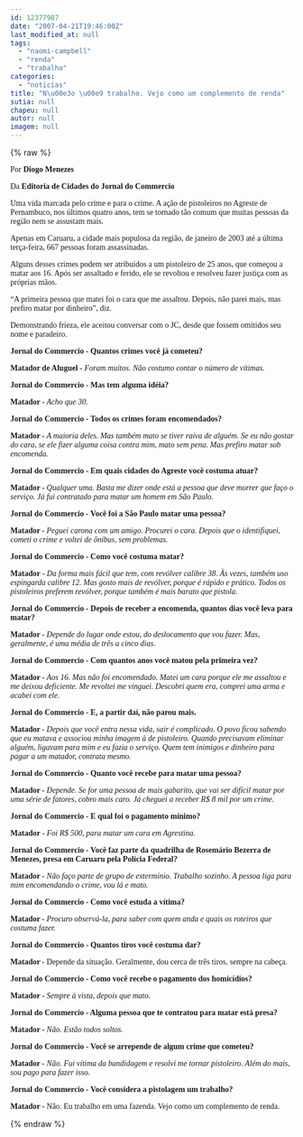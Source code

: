 ```yaml
---
id: 12377987
date: "2007-04-21T19:46:00Z"
last_modified_at: null
tags:
  - "naomi-campbell"
  - "renda"
  - "trabalho"
categories:
  - "noticias"
title: "N\u00e3o \u00e9 trabalho. Vejo como um complemento de renda"
sutia: null
chapeu: null
autor: null
imagem: null
---
```

{% raw %}
<p><P><FONT face=Verdana>Por <STRONG>Diogo Menezes</STRONG></FONT></P></p>
<p><P><FONT face=Verdana>Da <STRONG>Editoria de Cidades do Jornal do Commercio</STRONG></FONT></P></p>
<p><P><FONT face=Verdana>Uma vida marcada pelo crime e para o crime. A ação de pistoleiros no Agreste de Pernambuco, nos últimos quatro anos, tem se tornado tão comum que muitas pessoas da região nem se assustam mais. </FONT></P></p>
<p><P><FONT face=Verdana>Apenas em Caruaru, a cidade mais populosa da região, de janeiro de 2003 até a última terça-feira, 667 pessoas foram assassinadas. </FONT></P></p>
<p><P><FONT face=Verdana>Alguns desses crimes podem ser atribuídos a um pistoleiro de 25 anos, que começou a matar aos 16. Após ser assaltado e ferido, ele se revoltou e resolveu fazer justiça com as próprias mãos. </FONT></P></p>
<p><P><FONT face=Verdana>“A primeira pessoa que matei foi o cara que me assaltou. Depois, não parei mais, mas prefiro matar por dinheiro”, diz. </FONT></P></p>
<p><P><FONT face=Verdana>Demonstrando frieza, ele aceitou conversar com o JC, desde que fossem omitidos seu nome e paradeiro.</FONT></P></p>
<p><P><FONT face=Verdana><STRONG>Jornal do Commercio</STRONG> <STRONG>- Quantos</STRONG> <STRONG>crimes </STRONG><STRONG>você já cometeu?</STRONG></FONT></P></p>
<p><P><FONT face=Verdana><STRONG>Matador de Aluguel</STRONG> <STRONG>-</STRONG> <EM>Foram muitos. Não costumo contar o número de vítimas. </EM></FONT></P></p>
<p><P><FONT face=Verdana><STRONG>Jornal do Commercio</STRONG> <STRONG>- Mas </STRONG><STRONG>tem alguma idéia?</STRONG></FONT></P></p>
<p><P><FONT face=Verdana><STRONG>Matador - </STRONG><EM>Acho que 30.</EM> </FONT></P></p>
<p><P><FONT face=Verdana><STRONG>Jornal do Commercio -</STRONG> <STRONG>Todos </STRONG><STRONG>os crimes foram encomendados?</STRONG></FONT></P></p>
<p><P><FONT face=Verdana><STRONG>Matador -&nbsp;</STRONG><EM>A maioria </EM><EM>deles. Mas também mato se tiver raiva de alguém. Se eu não gostar do cara, se ele fizer alguma coisa contra mim, mato sem pena. </EM><EM>Mas prefiro matar sob encomenda.</EM></FONT></P></p>
<p><P><FONT face=Verdana><STRONG>Jornal do Commercio - Em </STRONG><STRONG>quais cidades do Agreste você costuma atuar?</STRONG></FONT></P></p>
<p><P><FONT face=Verdana><STRONG>Matador -&nbsp;</STRONG><EM>Qualquer uma. </EM><EM>Basta me dizer onde está a pessoa que deve morrer que faço o serviço. Já fui contratado </EM><EM>para matar um homem em São Paulo.</EM> </FONT></P></p>
<p><P><FONT face=Verdana><STRONG>Jornal do Commercio -&nbsp;Você </STRONG><STRONG>foi a São Paulo matar uma pessoa?</STRONG></FONT></P></p>
<p><P><FONT face=Verdana><STRONG>Matador -&nbsp;</STRONG><EM>Peguei carona com um amigo. Procurei o cara. Depois que o identifiquei, cometi o crime e voltei de ônibus, sem problemas.</EM></FONT></P></p>
<p><P><STRONG><FONT face=Verdana>Jornal do Commercio -&nbsp;Como você costuma matar?</FONT></STRONG></P></p>
<p><P><FONT face=Verdana><STRONG>Matador</STRONG> -&nbsp;<EM>Da forma mais </EM><EM>fácil que tem, com revólver calibre 38. Às vezes, também uso espingarda calibre 12. Mas gosto mais de revólver, porque é rápido e prático. Todos os pistoleiros preferem revólver, porque também é mais barato que </EM><EM>pistola.</EM></FONT></P></p>
<p><P><FONT face=Verdana><STRONG>Jornal do Commercio <EM>-</EM> Depois de receber a encomenda, quantos dias você </STRONG><STRONG>leva para matar?</STRONG></FONT></P></p>
<p><P><FONT face=Verdana><STRONG>Matador -&nbsp;</STRONG><EM>Depende do </EM><EM>lugar onde estou, do deslocamento que vou fazer. Mas, geralmente, é uma média de três a cinco dias.</EM></FONT></P></p>
<p><P><FONT face=Verdana><STRONG>Jornal do Commercio - Com </STRONG><STRONG>quantos anos você matou pela primeira vez?</STRONG></FONT></P></p>
<p><P><FONT face=Verdana><STRONG>Matador -&nbsp;</STRONG><EM>Aos 16. Mas não foi encomendado. Matei um cara porque ele me assaltou e me deixou deficiente. Me revoltei me vinguei. Descobri quem era, comprei uma arma e acabei com ele. </EM></FONT></P></p>
<p><P><FONT face=Verdana><STRONG>Jornal do Commercio -&nbsp;E, a </STRONG><STRONG>partir daí, não parou mais.</STRONG></FONT></P></p>
<p><P><FONT face=Verdana><STRONG>Matador -&nbsp;</STRONG><EM>Depois que </EM><EM>você entra nessa vida, sair é complicado. O povo ficou sabendo que eu matava e associou minha imagem à de pistoleiro. Quando precisavam eliminar alguém, ligavam para mim e eu fazia o serviço. Quem tem inimigos e dinheiro para pagar a um matador, contrata </EM><EM>mesmo.</EM></FONT></P></p>
<p><P><FONT face=Verdana><STRONG>Jornal do Commercio - Quanto </STRONG><STRONG>você recebe para matar uma pessoa?</STRONG></FONT></P></p>
<p><P><FONT face=Verdana><STRONG>Matador -&nbsp;</STRONG><EM>Depende. Se </EM><EM>for uma pessoa de mais gabarito, que vai ser difícil matar por uma série de fatores, cobro mais caro. Já cheguei a receber R$ 8 mil por um crime.</EM></FONT></P></p>
<p><P><FONT face=Verdana><STRONG>Jornal do Commercio -&nbsp;E qual </STRONG><STRONG>foi o pagamento mínimo?</STRONG></FONT></P></p>
<p><P><FONT face=Verdana><STRONG>Matador</STRONG> -&nbsp;<EM>Foi R$ 500, </EM><EM>para matar um cara em Agrestina.</EM></FONT></P></p>
<p><P><FONT face=Verdana><STRONG>Jornal do Commercio <EM>-&nbsp;</EM>Você faz parte da quadrilha de Rosemário Bezerra de Menezes, presa em Caruaru pela Polícia </STRONG><STRONG>Federal?</STRONG></FONT></P></p>
<p><P><FONT face=Verdana><STRONG>Matador -&nbsp;</STRONG><EM>Não faço </EM><EM>parte de grupo de extermínio. Trabalho sozinho. A pessoa liga para mim encomendando o crime, vou lá e mato.</EM></FONT></P></p>
<p><P><FONT face=Verdana><STRONG>Jornal do Commercio -&nbsp;Como </STRONG><STRONG>você estuda a vítima?</STRONG></FONT></P></p>
<p><P><FONT face=Verdana><STRONG>Matador - </STRONG><EM>Procuro </EM><EM>observá-la, para saber com quem anda e quais os roteiros que costuma fazer.</EM></FONT></P></p>
<p><P><FONT face=Verdana><STRONG>Jornal do Commercio - </STRONG><STRONG>Quantos tiros você costuma dar?</STRONG></FONT></P></p>
<p><P><FONT face=Verdana><STRONG>Matador - </STRONG>Depende da situação. Geralmente, dou cerca de três tiros, sempre na cabeça.</FONT></P></p>
<p><P><FONT face=Verdana><STRONG>Jornal do Commercio -&nbsp;Como </STRONG><STRONG>você recebe o pagamento dos homicídios?</STRONG></FONT></P></p>
<p><P><FONT face=Verdana><STRONG>Matador -&nbsp;</STRONG><EM>Sempre à </EM><EM>vista, depois que mato.</EM></FONT></P></p>
<p><P><STRONG><FONT face=Verdana>Jornal do Commercio - Alguma pessoa que te contratou para matar está presa?</FONT></STRONG></P></p>
<p><P><FONT face=Verdana><STRONG>Matador -&nbsp;</STRONG><EM>Não. Estão todos </EM><EM>soltos.</EM></FONT></P></p>
<p><P><FONT face=Verdana><STRONG>Jornal do Commercio <EM>-&nbsp;</EM>Você </STRONG><STRONG>se arrepende de algum crime que cometeu?</STRONG></FONT></P></p>
<p><P><FONT face=Verdana><STRONG>Matador -&nbsp;</STRONG><EM>Não. Fui </EM><EM>vítima da bandidagem e resolvi me tornar pistoleiro. Além do mais, sou pago para fazer isso.</EM></FONT></P></p>
<p><P><FONT face=Verdana><STRONG>Jornal do Commercio -&nbsp;Você </STRONG><STRONG>considera a pistolagem um trabalho?</STRONG></FONT></P></p>
<p><P><FONT face=Verdana><STRONG>Matador -&nbsp;</STRONG>Não. Eu trabalho em uma fazenda. Vejo como um complemento de renda.</FONT></P> </p>
{% endraw %}